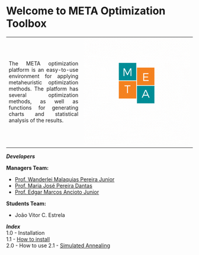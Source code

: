 <h1>Welcome to META Optimization Toolbox</h1>

<table>
<tr>
<td style="width:40%;"><p align="justify">The META optimization platform is an easy-to-use environment for applying metaheuristic optimization methods. The platform has several optimization methods, as well as functions for generating charts and statistical analysis of the results.</p></td>
<td style="width:60%;"><img src="META_LOGO.gif"/></td>  
</tr>
</table>  

_**Developers**_  

**Managers Team:**   
- [Prof. Wanderlei Malaquias Pereira Junior](http://lattes.cnpq.br/2268506213083114)  
- [Prof. Maria José Pereira Dantas](http://lattes.cnpq.br/5115002204148904)  
- [Prof. Edgar Marcos Ancioto Junior](http://lattes.cnpq.br/7117015785768463)  

**Students Team:**    
- João Vitor C. Estrela     

_**Index**_  
1.0 - Installation  
1.1 - [How to install]()  
2.0 - How to use 
2.1 - [Simulated Annealing](https://wmpjrufg.github.io/META_PLATAFORMA/CAP_2-2.html)  

